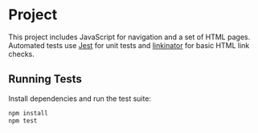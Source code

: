 # Project

This project includes JavaScript for navigation and a set of HTML pages. Automated tests use [Jest](https://jestjs.io/) for unit tests and [linkinator](https://github.com/JustinBeckwith/linkinator) for basic HTML link checks.

## Running Tests

Install dependencies and run the test suite:

```bash
npm install
npm test
```
